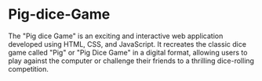 # Pig-dice-Game
The "Pig dice Game" is an exciting and interactive web application developed using HTML, CSS, and JavaScript. It recreates the classic dice game called "Pig" or "Pig Dice Game" in a digital format, allowing users to play against the computer or challenge their friends to a thrilling dice-rolling competition.
